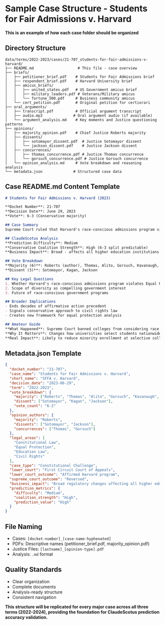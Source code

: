 # Sample Case Structure - Students for Fair Admissions v. Harvard

**This is an example of how each case folder should be organized**

## Directory Structure
```
data/terms/2022-2023/cases/21-707_students-for-fair-admissions-v-harvard/
├── README.md                    # This file - case overview
├── briefs/
│   ├── petitioner_brief.pdf    # Students for Fair Admissions brief
│   ├── respondent_brief.pdf    # Harvard University brief
│   ├── amicus_briefs/
│   │   ├── united_states.pdf   # US Government amicus brief
│   │   ├── military_leaders.pdf # Veterans/Military amicus
│   │   └── fortune_500.pdf     # Business community amicus
│   └── cert_petition.pdf       # Original petition for certiorari
├── oral_arguments/
│   ├── transcript.pdf          # Official argument transcript
│   ├── audio.mp3              # Oral argument audio (if available)
│   └── argument_analysis.md    # Key moments and Justice questioning patterns
├── opinions/
│   ├── majority_opinion.pdf    # Chief Justice Roberts majority
│   ├── dissents/
│   │   ├── sotomayor_dissent.pdf  # Justice Sotomayor dissent
│   │   └── jackson_dissent.pdf    # Justice Jackson dissent
│   ├── concurrences/
│   │   ├── thomas_concurrence.pdf # Justice Thomas concurrence
│   │   └── gorsuch_concurrence.pdf # Justice Gorsuch concurrence
│   └── opinion_analysis.md     # Vote breakdown and reasoning analysis
└── metadata.json              # Structured case data
```

## Case README.md Content Template

```markdown
# Students for Fair Admissions v. Harvard (2023)

**Docket Number**: 21-707  
**Decision Date**: June 29, 2023  
**Vote**: 6-3 (Conservative majority)

## Case Summary
Supreme Court ruled that Harvard's race-conscious admissions program violates Equal Protection Clause, effectively ending affirmative action in higher education.

## ClaudeScotus Analysis
**Prediction Difficulty**: Medium  
**Conservative Coalition Strength**: High (6-3 split predictable)  
**Business Impact**: Broad - affects all higher education institutions

## Vote Breakdown
**Majority (6)**: Roberts (author), Thomas, Alito, Gorsuch, Kavanaugh, Barrett  
**Dissent (3)**: Sotomayor, Kagan, Jackson

## Key Legal Questions
1. Whether Harvard's race-conscious admissions program violates Equal Protection
2. Scope of diversity as compelling government interest
3. Future of race-conscious government programs

## Broader Implications
- Ends decades of affirmative action precedent
- Signals conservative approach to civil rights law
- Creates new framework for equal protection analysis

## Amateur Guide
**What Happened**: Supreme Court banned colleges from considering race in admissions  
**Why It Matters**: Changes how universities select students nationwide  
**Real Impact**: Likely to reduce minority enrollment at selective colleges
```

## Metadata.json Template

```json
{
  "docket_number": "21-707",
  "case_name": "Students for Fair Admissions v. Harvard",
  "short_name": "SFFA v. Harvard",
  "decision_date": "2023-06-29",
  "term": "2022-2023",
  "vote_breakdown": {
    "majority": ["Roberts", "Thomas", "Alito", "Gorsuch", "Kavanaugh", "Barrett"],
    "dissent": ["Sotomayor", "Kagan", "Jackson"],
    "vote_count": "6-3"
  },
  "opinion_authors": {
    "majority": "Roberts",
    "dissents": ["Sotomayor", "Jackson"],
    "concurrences": ["Thomas", "Gorsuch"]
  },
  "legal_areas": [
    "Constitutional Law",
    "Equal Protection",
    "Education Law",
    "Civil Rights"
  ],
  "case_type": "Constitutional Challenge",
  "lower_court": "First Circuit Court of Appeals",
  "lower_court_outcome": "Affirmed Harvard program",
  "supreme_court_outcome": "Reversed",
  "business_impact": "Broad regulatory changes affecting all higher education",
  "prediction_metrics": {
    "difficulty": "Medium",
    "coalition_strength": "High",
    "prediction_value": "High"
  }
}
```

## File Naming

- Cases: `[docket-number]_[case-name-hyphenated]`
- PDFs: Descriptive names (petitioner_brief.pdf, majority_opinion.pdf)
- Justice Files: `[lastname]_[opinion-type].pdf`
- Analysis: `.md` format

## Quality Standards

- Clear organization
- Complete documents
- Analysis-ready structure
- Consistent navigation

**This structure will be replicated for every major case across all three terms (2022-2024), providing the foundation for ClaudeScotus prediction accuracy validation.**